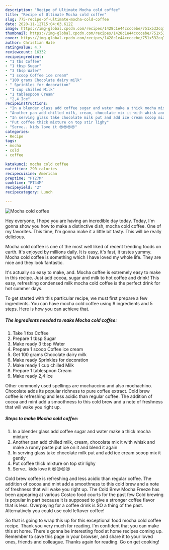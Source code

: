 ```yaml
---
description: "Recipe of Ultimate Mocha cold coffee"
title: "Recipe of Ultimate Mocha cold coffee"
slug: 775-recipe-of-ultimate-mocha-cold-coffee
date: 2020-11-12T15:04:03.612Z
image: https://img-global.cpcdn.com/recipes/1428c1e44ccccebe/751x532cq70/mocha-cold-coffee-recipe-main-photo.jpg
thumbnail: https://img-global.cpcdn.com/recipes/1428c1e44ccccebe/751x532cq70/mocha-cold-coffee-recipe-main-photo.jpg
cover: https://img-global.cpcdn.com/recipes/1428c1e44ccccebe/751x532cq70/mocha-cold-coffee-recipe-main-photo.jpg
author: Christian Hale
ratingvalue: 4.7
reviewcount: 16332
recipeingredient:
- "1 tbs Coffee"
- "1 tbsp Sugar"
- "3 tbsp Water"
- "1 scoop Coffee ice cream"
- "100 grams Chocolate dairy milk"
- " Sprinkles for decoration"
- "1 cup chilled Milk"
- "1 tablespoon Cream"
- "2,4 Ice"
recipeinstructions:
- "In a blender glass add coffee sugar and water make a thick mocha mixture"
- "Another pan add chilled milk, cream, chocolate mix it with whisk and make a runny paste put ice on it and blend it again"
- "In serving glass take chocolate milk put and add ice cream scoop mix it gently"
- "Put coffee thick mixture on top stir lighy"
- "Serve.. kids love it 😍😍😍😍"
categories:
- Recipe
tags:
- mocha
- cold
- coffee

katakunci: mocha cold coffee 
nutrition: 290 calories
recipecuisine: American
preptime: "PT27M"
cooktime: "PT44M"
recipeyield: "2"
recipecategory: Lunch

---
```



![Mocha cold coffee](https://img-global.cpcdn.com/recipes/1428c1e44ccccebe/751x532cq70/mocha-cold-coffee-recipe-main-photo.jpg)

Hey everyone, I hope you are having an incredible day today. Today, I'm gonna show you how to make a distinctive dish, mocha cold coffee. One of my favorites. This time, I'm gonna make it a little bit tasty. This will be really delicious.

Mocha cold coffee is one of the most well liked of recent trending foods on earth. It's enjoyed by millions daily. It is easy, it's fast, it tastes yummy. Mocha cold coffee is something which I have loved my whole life. They are nice and they look fantastic.

It&#39;s actually so easy to make, and. Mocha coffee is extremely easy to make in this recipe. Just add cocoa, sugar and milk to hot coffee and drink! This easy, refreshing condensed milk mocha cold coffee is the perfect drink for hot summer days.


To get started with this particular recipe, we must first prepare a few ingredients. You can have mocha cold coffee using 9 ingredients and 5 steps. Here is how you can achieve that.

<!--inarticleads1-->

##### The ingredients needed to make Mocha cold coffee:

1. Take 1 tbs Coffee
1. Prepare 1 tbsp Sugar
1. Make ready 3 tbsp Water
1. Prepare 1 scoop Coffee ice cream
1. Get 100 grams Chocolate dairy milk
1. Make ready  Sprinkles for decoration
1. Make ready 1 cup chilled Milk
1. Prepare 1 tablespoon Cream
1. Make ready 2,4 Ice


Other commonly used spellings are mochaccino and also mochachino. Chocolate adds its popular richness to pure coffee extract. Cold brew coffee is refreshing and less acidic than regular coffee. The addition of cocoa and mint add a smoothness to this cold brew and a note of freshness that will wake you right up. 

<!--inarticleads2-->

##### Steps to make Mocha cold coffee:

1. In a blender glass add coffee sugar and water make a thick mocha mixture
1. Another pan add chilled milk, cream, chocolate mix it with whisk and make a runny paste put ice on it and blend it again
1. In serving glass take chocolate milk put and add ice cream scoop mix it gently
1. Put coffee thick mixture on top stir lighy
1. Serve.. kids love it 😍😍😍😍


Cold brew coffee is refreshing and less acidic than regular coffee. The addition of cocoa and mint add a smoothness to this cold brew and a note of freshness that will wake you right up. The Cold Brew Mocha Freeze has been appearing at various Costco food courts for the past few Cold brewing is popular in part because it is supposed to give a stronger coffee flavor that is less. Overpaying for a coffee drink is SO a thing of the past. Alternatively you could use cold leftover coffee! 

So that is going to wrap this up for this exceptional food mocha cold coffee recipe. Thank you very much for reading. I'm confident that you can make this at home. There's gonna be interesting food at home recipes coming up. Remember to save this page in your browser, and share it to your loved ones, friends and colleague. Thanks again for reading. Go on get cooking!
